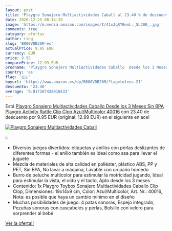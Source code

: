 ```yaml
---
layout: post
title: 'Playgro Sonajero Multiactividades Caball al 23.40 % de descuento'
date: 2020-12-25 08:14:29
image: 'https://m.media-amazon.com/images/I/41xJqRYBeoL._SL200_.jpg'
comments: true
category: ofertas
author: ring
slug: 'B000VDB26M-es'
actualPrice: 9.95 EUR
currency: EUR
price: 9.95
comparePrice: 12.99 EUR
prodname: 'Playgro Sonajero Multiactividades Caballo  Desde los 3 Meses  Sin BPA  Playgro Activity Rattle Clip Clop  Azul/Multicolor  40016'
country: 'es'
flag: '🇪🇸'
buyurl: 'https://www.amazon.es/dp/B000VDB26M/?tag=tolees-21'
descuento: '23.40'
average: '9.817107438016533'
---
```


Está [Playgro Sonajero Multiactividades Caballo  Desde los 3 Meses  Sin BPA  Playgro Activity Rattle Clip Clop  Azul/Multicolor  40016](https://www.amazon.es/dp/B000VDB26M/?tag=tolees-21) con 23.40 de descuento por 9.95 EUR (original: 12.99 EUR) en el siguiente enlace!

[![Playgro Sonajero Multiactividades Caball](https://m.media-amazon.com/images/I/41xJqRYBeoL._SL200_.jpg)](https://www.amazon.es/dp/B000VDB26M/?tag=tolees-21)

ℹ️:

- Diversos juegos divertidos: etiquetas y anillos con perlas deslizantes de diferentes formas - el anillo también es ideal como asa para llevar el juguete
- Mezcla de materiales de alta calidad en poliéster, plástico ABS, PP y PET, Sin BPA, No lavar a máquina, Lavable con un paño húmedo
- Burro de peluche multicolor para estimular la motricidad jugando, Ideal para estimular la vista, el oído y el tacto, Apto desde los 3 meses
- Contenido: 1x Playgro Toybox Sonajero Multiactividades Caballo Clip Clop, Dimensiones: 19x14x9 cm, Color: Azul/Multicolor, Art. Nr.: 40016, Nota: es posible que haya un cambio mínimo en el diseño
- Muchas posibilidades de juego: 4 patas sonoras, Espejo integrado, Pezuñas sonoras con cascabeles y perlas, Bolsillo con velcro para sorprender al bebé

[Ver la oferta!!](https://www.amazon.es/dp/B000VDB26M/?tag=tolees-21)
